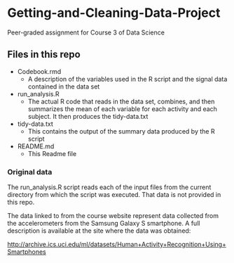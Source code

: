 # Getting-and-Cleaning-Data-Project
Peer-graded assignment for Course 3 of Data Science

## Files in this repo

* Codebook.rmd
  + A description of the variables used in the R script and the signal data contained in the data set
* run_analysis.R
  + The actual R code that reads in the data set, combines, and then summarizes the mean of each variable
  for each activity and each subject.  It then produces the tidy-data.txt
* tidy-data.txt
  + This contains the output of the summary data produced by the R script
* README.md
  + This Readme file

### Original data

The run_analysis.R script reads each of the input files from the current directory from which the script was executed.  That data is not provided in this repo.

The data linked to from the course website represent data collected from the accelerometers from the Samsung Galaxy S smartphone. A full description is available at the site where the data was obtained:

http://archive.ics.uci.edu/ml/datasets/Human+Activity+Recognition+Using+Smartphones
